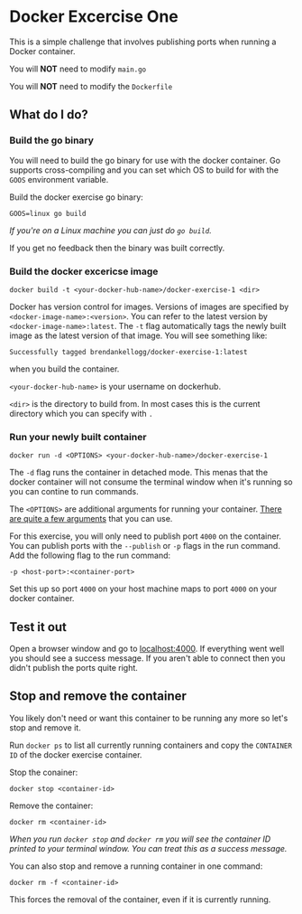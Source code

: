 # Docker Excercise One

This is a simple challenge that involves publishing ports when running a Docker container.

You will **NOT** need to modify `main.go`

You will **NOT** need to modify the `Dockerfile`

## What do I do?

### Build the go binary

You will need to build the go binary for use with the docker container. Go supports cross-compiling and you can set which OS to build for with the `GOOS` environment variable.

Build the docker exercise go binary:

`GOOS=linux go build`

*If you're on a Linux machine you can just do `go build`.*

If you get no feedback then the binary was built correctly.

### Build the docker excericse image

`docker build -t <your-docker-hub-name>/docker-exercise-1 <dir>`

Docker has version control for images. Versions of images are specified by `<docker-image-name>:<version>`. You can refer to the latest version by `<docker-image-name>:latest`. The `-t` flag automatically tags the newly built image as the latest version of that image. You will see something like:

`Successfully tagged brendankellogg/docker-exercise-1:latest`

when you build the container.

`<your-docker-hub-name>` is your username on dockerhub.

`<dir>` is the directory to build from. In most cases this is the current directory which you can specify with `.`

### Run your newly built container

`docker run -d <OPTIONS> <your-docker-hub-name>/docker-exercise-1`

The `-d` flag runs the container in detached mode. This menas that the docker container will not consume the terminal window when it's running so you can contine to run commands.

The `<OPTIONS>` are additional arguments for running your container. [There are quite a few arguments](https://docs.docker.com/engine/reference/commandline/run/#options) that you can use.

For this exercise, you will only need to publish port `4000` on the container. You can publish ports with the `--publish` or `-p` flags in the run command. Add the following flag to the run command:

`-p <host-port>:<container-port>`

Set this up so port `4000` on your host machine maps to port `4000` on your docker container.

## Test it out

Open a browser window and go to [localhost:4000](http://localhost:4000). If everything went well you should see a success message. If you aren't able to connect then you didn't publish the ports quite right.

## Stop and remove the container

You likely don't need or want this container to be running any more so let's stop and remove it.

Run `docker ps` to list all currently running containers and copy the `CONTAINER ID` of the docker exercise container.

Stop the conainer:

`docker stop <container-id>`

Remove the container:

`docker rm <container-id>`

*When you run `docker stop` and `docker rm` you will see the container ID printed to your terminal window. You can treat this as a success message.*

You can also stop and remove a running container in one command:

`docker rm -f <container-id>`

This forces the removal of the container, even if it is currently running.
